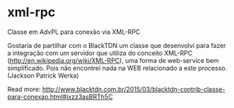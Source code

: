 # xml-rpc
Classe em AdvPL para conexão via XML-RPC

Gostaria de partilhar com o BlackTDN um classe que desenvolvi para fazer a integração com um servidor que utiliza do conceito XML-RPC (http://en.wikipedia.org/wiki/XML-RPC), uma forma de web-service bem simplificado. Pois não encontrei nada na WEB relacionado a este processo. (Jackson Patrick Werka)

Read more: http://www.blacktdn.com.br/2015/03/blacktdn-contrib-classe-para-conexao.html#ixzz3asBRTh5C


